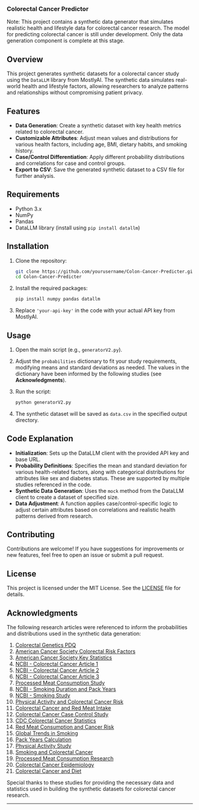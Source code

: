 ### Colorectal Cancer Predictor

Note: This project contains a synthetic data generator that simulates realistic health and lifestyle data for colorectal cancer research. The model for predicting colorectal cancer is still under development. Only the data generation component is complete at this stage.

## Overview

This project generates synthetic datasets for a colorectal cancer study using the `DataLLM` library from MostlyAI. The synthetic data simulates real-world health and lifestyle factors, allowing researchers to analyze patterns and relationships without compromising patient privacy.

## Features

- **Data Generation**: Create a synthetic dataset with key health metrics related to colorectal cancer.
- **Customizable Attributes**: Adjust mean values and distributions for various health factors, including age, BMI, dietary habits, and smoking history.
- **Case/Control Differentiation**: Apply different probability distributions and correlations for case and control groups.
- **Export to CSV**: Save the generated synthetic dataset to a CSV file for further analysis.

## Requirements

- Python 3.x
- NumPy
- Pandas
- DataLLM library (install using `pip install datallm`)

## Installation

1. Clone the repository:

   ```bash
   git clone https://github.com/yourusername/Colon-Cancer-Predicter.git
   cd Colon-Cancer-Predicter
   ```

2. Install the required packages:

   ```bash
   pip install numpy pandas datallm
   ```

3. Replace `'your-api-key'` in the code with your actual API key from MostlyAI.

## Usage

1. Open the main script (e.g., `generatorV2.py`).
2. Adjust the `probabilities` dictionary to fit your study requirements, modifying means and standard deviations as needed. The values in the dictionary have been informed by the following studies (see **Acknowledgments**).
3. Run the script:

   ```bash
   python generatorV2.py
   ```

4. The synthetic dataset will be saved as `data.csv` in the specified output directory.

## Code Explanation

- **Initialization**: Sets up the DataLLM client with the provided API key and base URL.
- **Probability Definitions**: Specifies the mean and standard deviation for various health-related factors, along with categorical distributions for attributes like sex and diabetes status. These are supported by multiple studies referenced in the code.
- **Synthetic Data Generation**: Uses the `mock` method from the DataLLM client to create a dataset of specified size.
- **Data Adjustment**: A function applies case/control-specific logic to adjust certain attributes based on correlations and realistic health patterns derived from research.

## Contributing

Contributions are welcome! If you have suggestions for improvements or new features, feel free to open an issue or submit a pull request.

## License

This project is licensed under the MIT License. See the [LICENSE](LICENSE) file for details.

## Acknowledgments

The following research articles were referenced to inform the probabilities and distributions used in the synthetic data generation:

1. [Colorectal Genetics PDQ](https://www.cancer.gov/types/colorectal/hp/colorectal-genetics-pdq#:~:text=About%2075%25%20of%20patients%20with,overall.%5B3%2C4%5D)
2. [American Cancer Society Colorectal Risk Factors](https://www.cancer.org/cancer/types/colon-rectal-cancer/causes-risks-prevention/risk-factors.html#:~:text=probably%20lowers%20risk.-,Smoking,best%20not%20to%20drink%20alcohol.)
3. [American Cancer Society Key Statistics](https://www.cancer.org/cancer/types/colon-rectal-cancer/about/key-statistics.html#:~:text=Overall%2C%20the%20lifetime%20risk%20of,risk%20factors%20for%20colorectal%20cancer.)
4. [NCBI - Colorectal Cancer Article 1](https://www.ncbi.nlm.nih.gov/pmc/articles/PMC9069392/)
5. [NCBI - Colorectal Cancer Article 2](https://www.ncbi.nlm.nih.gov/pmc/articles/PMC4698595/)
6. [NCBI - Colorectal Cancer Article 3](https://www.ncbi.nlm.nih.gov/pmc/articles/PMC8926870/#:~:text=In%202018%2C%20mean%20global%20intake,were%20generally%20similar%20by%20sex.)
7. [Processed Meat Consumption Study](<https://www.ncbi.nlm.nih.gov/pmc/articles/PMC9991741/#:~:text=Similarly%2C%20the%20American%20Heart%20Association,for%20processed%20meat(16).>)
8. [NCBI - Smoking Duration and Pack Years](https://www.ncbi.nlm.nih.gov/pmc/articles/PMC7368133/)
9. [NCBI - Smoking Study](https://www.ncbi.nlm.nih.gov/pmc/articles/PMC2697260/)
10. [Physical Activity and Colorectal Cancer Risk](https://www.ncbi.nlm.nih.gov/pmc/articles/PMC6434146/#:~:text=Descriptive%20statistics%20for%20the%20sample,was%200.8%20to%2042.7%20years.)
11. [Colorectal Cancer and Red Meat Intake](https://www.ncbi.nlm.nih.gov/pmc/articles/PMC7368133/)
12. [Colorectal Cancer Case Control Study](https://www.ncbi.nlm.nih.gov/pmc/articles/PMC7539122/)
13. [CDC Colorectal Cancer Statistics](https://www.cdc.gov/mmwr/volumes/72/wr/mm7210a7.htm#:~:text=Among%20those%20aged%2025%E2%80%9344,7.2%25%20had%20never%20smoked%20cigarettes.)
14. [Red Meat Consumption and Cancer Risk](https://www.ncbi.nlm.nih.gov/pmc/articles/PMC5836070/)
15. [Global Trends in Smoking](https://www.ncbi.nlm.nih.gov/pmc/articles/PMC10488173/)
16. [Pack Years Calculation](https://www.ncbi.nlm.nih.gov/pmc/articles/PMC6522766/)
17. [Physical Activity Study](https://www.ncbi.nlm.nih.gov/pmc/articles/PMC6700697/)
18. [Smoking and Colorectal Cancer](<https://www.cghjournal.org/article/S1542-3565(19)31384-9/fulltext#:~:text=Of%2028%2C711%20responders%20to%20the,%E2%80%9354%20y%2C%20respectively.>)
19. [Processed Meat Consumption Research](https://www.ncbi.nlm.nih.gov/pmc/articles/PMC4588743/)
20. [Colorectal Cancer Epidemiology](https://www.ncbi.nlm.nih.gov/pmc/articles/PMC10646729/)
21. [Colorectal Cancer and Diet](https://www.ncbi.nlm.nih.gov/pmc/articles/PMC8920658/)

Special thanks to these studies for providing the necessary data and statistics used in building the synthetic datasets for colorectal cancer research.

---
